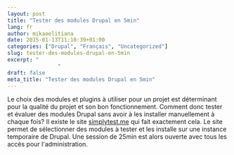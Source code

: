 ```yaml
---
layout: post
title: "Tester des modules Drupal en 5min"
lang: fr
author: mikaoelitiana
date: 2015-01-13T11:10:39+01:00
categories: ["Drupal", "Français", "Uncategorized"]
slug: tester-des-modules-drupal-en-5min
excerpt: "
				"
draft: false
meta_title: "Tester des modules Drupal en 5min"
---
```


Le choix des modules et plugins à utiliser pour un projet est déterminant pour la qualité du projet et son bon fonctionnement. Comment donc tester et évaluer des modules Drupal sans avoir à les installer manuellement à chaque fois? Il existe le site [simplytest.me](http://simplytest.me/) qui fait exactement cela. Le site permet de sélectionner des modules à tester et les installe sur une instance temporaire de Drupal. Une session de 25min est alors ouverte avec tous les accès pour l'administration.